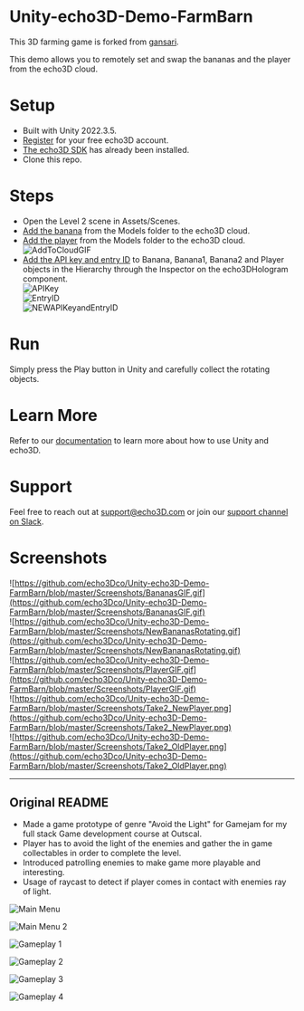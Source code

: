 # Unity-echo3D-Demo-FarmBarn
This 3D farming game is forked from [gansari](https://github.com/gansari231/Farm-Barn).

This demo allows you to remotely set and swap the bananas and the player from the echo3D cloud.

# Setup
* Built with Unity 2022.3.5.
* [Register](https://console.echo3d.com/#/auth/register?utm_term={keyword}&utm_campaign=3D_farming_reskin&utm_source=GITHUB&utm_medium=repo) for your free echo3D account.
* [The echo3D SDK](https://docs.echo3d.com/unity/installation) has already been installed.
* Clone this repo.

# Steps
* Open the Level 2 scene in Assets/Scenes.
* [Add the banana](https://docs.echo3d.co/quickstart/add-a-3d-model) from the Models folder to the echo3D cloud.
* [Add the player](https://docs.echo3d.co/quickstart/add-a-3d-model) from the Models folder to the echo3D cloud.
 ![AddToCloudGIF](https://github.com/Echo3DBebe/3DPlatformer/assets/99516371/a37e7194-8a48-4bae-a3f2-d05d76b1e20d)<br>
* [Add the API key and entry ID](https://docs.echo3d.com/unity/using-the-sdk) to Banana, Banana1, Banana2 and Player objects in the Hierarchy through the Inspector on the echo3DHologram component. <br>
![APIKey](https://github.com/Echo3DBebe/3DPlatformer/assets/99516371/239cdfc8-d448-4003-a34a-3135483a49f0) <br>
![EntryID](https://github.com/Echo3DBebe/3DPlatformer/assets/99516371/fdbf2479-aa77-422a-ae47-408c2a57957a)<br>
![NEWAPIKeyandEntryID](https://github.com/Echo3DBebe/3DPlatformer/assets/99516371/1f661997-00c3-4bbd-b574-bccb39adbd95)

# Run
Simply press the Play button in Unity and carefully collect the rotating objects.

# Learn More
Refer to our [documentation](https://docs.echo3d.com/unity) to learn more about how to use Unity and echo3D.

# Support
Feel free to reach out at [support@echo3D.com](support@echo3D.com) or join our [support channel on Slack](https://go.echo3d.co/join).

# Screenshots
![https://github.com/echo3Dco/Unity-echo3D-Demo-FarmBarn/blob/master/Screenshots/BananasGIF.gif](https://github.com/echo3Dco/Unity-echo3D-Demo-FarmBarn/blob/master/Screenshots/BananasGIF.gif)<br>
![https://github.com/echo3Dco/Unity-echo3D-Demo-FarmBarn/blob/master/Screenshots/NewBananasRotating.gif](https://github.com/echo3Dco/Unity-echo3D-Demo-FarmBarn/blob/master/Screenshots/NewBananasRotating.gif)<br>
![https://github.com/echo3Dco/Unity-echo3D-Demo-FarmBarn/blob/master/Screenshots/PlayerGIF.gif](https://github.com/echo3Dco/Unity-echo3D-Demo-FarmBarn/blob/master/Screenshots/PlayerGIF.gif)<br>
![https://github.com/echo3Dco/Unity-echo3D-Demo-FarmBarn/blob/master/Screenshots/Take2_NewPlayer.png](https://github.com/echo3Dco/Unity-echo3D-Demo-FarmBarn/blob/master/Screenshots/Take2_NewPlayer.png)<br>
![https://github.com/echo3Dco/Unity-echo3D-Demo-FarmBarn/blob/master/Screenshots/Take2_OldPlayer.png](https://github.com/echo3Dco/Unity-echo3D-Demo-FarmBarn/blob/master/Screenshots/Take2_OldPlayer.png)


***

## Original README

- Made a game prototype of genre "Avoid the Light" for Gamejam for my full stack Game development course at Outscal.
- Player has to avoid the light of the enemies and gather the in game collectables in order to complete the level.
- Introduced patrolling enemies to make game more playable and interesting.
- Usage of raycast to detect if player comes in contact with enemies ray of light.

![Main Menu](https://github.com/gansari231/Farm-Barn/assets/54135921/a4a3058d-3a9d-4690-af39-55bbc8d84ac2)

![Main Menu 2](https://github.com/gansari231/Farm-Barn/assets/54135921/028c1cca-abc1-4423-9a6a-00e384f405fb)

![Gameplay 1](https://github.com/gansari231/Farm-Barn/assets/54135921/6c61c5e7-071a-4ed7-8f0b-d9dc804a6d3c)

![Gameplay 2](https://github.com/gansari231/Farm-Barn/assets/54135921/7a1ec8fc-076c-4df9-892f-5cc0b7bd2bc4)

![Gameplay 3](https://github.com/gansari231/Farm-Barn/assets/54135921/064e24f4-9a58-462b-ac7c-65dd841c3a1e)

![Gameplay 4](https://github.com/gansari231/Farm-Barn/assets/54135921/6aadfa48-2a96-4392-a003-3a96698e3557)
